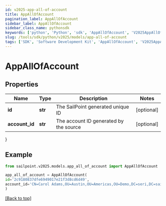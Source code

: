 ```yaml
---
id: v2025-app-all-of-account
title: AppAllOfAccount
pagination_label: AppAllOfAccount
sidebar_label: AppAllOfAccount
sidebar_class_name: pythonsdk
keywords: ['python', 'Python', 'sdk', 'AppAllOfAccount', 'V2025AppAllOfAccount'] 
slug: /tools/sdk/python/v2025/models/app-all-of-account
tags: ['SDK', 'Software Development Kit', 'AppAllOfAccount', 'V2025AppAllOfAccount']
---
```


# AppAllOfAccount


## Properties

Name | Type | Description | Notes
------------ | ------------- | ------------- | -------------
**id** | **str** | The SailPoint generated unique ID | [optional] 
**account_id** | **str** | The account ID generated by the source | [optional] 
}

## Example

```python
from sailpoint.v2025.models.app_all_of_account import AppAllOfAccount

app_all_of_account = AppAllOfAccount(
id='2c9180837dfe6949017e21f3d8cd6d49',
account_id='CN=Carol Adams,OU=Austin,OU=Americas,OU=Demo,DC=seri,DC=sailpointdemo,DC=com'
)

```
[[Back to top]](#) 

